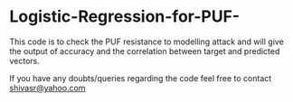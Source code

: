 # Logistic-Regression-for-PUF-

This code is to check the PUF resistance to modelling attack and will give the output of accuracy and the correlation between target and predicted vectors.


If you have any doubts/queries regarding the code feel free to contact shivasr@yahoo.com
